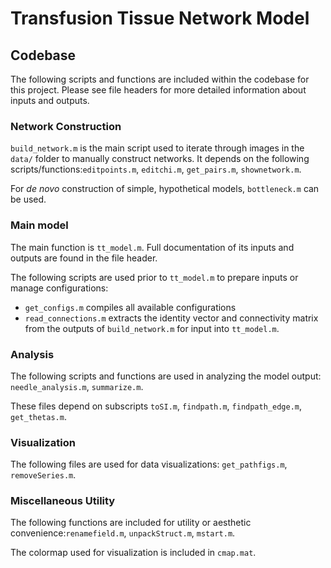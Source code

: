 # Transfusion Tissue Network Model

## Codebase

The following scripts and functions are included within the codebase for this project. Please see file headers for more detailed information about inputs and outputs.

### Network Construction

`build_network.m` is the main script used to iterate through images in the `data/` folder to manually construct networks. It depends on the following scripts/functions:`editpoints.m`, `editchi.m`, `get_pairs.m`, `shownetwork.m`.

For _de novo_ construction of simple, hypothetical models, `bottleneck.m` can be used.

### Main model

The main function is `tt_model.m`. Full documentation of its inputs and outputs are found in the file header.

The following scripts are used prior to `tt_model.m` to prepare inputs or manage configurations:
- `get_configs.m` compiles all available configurations
- `read_connections.m` extracts the identity vector and connectivity matrix from the outputs of `build_network.m` for input into `tt_model.m`.

### Analysis

The following scripts and functions are used in analyzing the model output: `needle_analysis.m`, `summarize.m`.

These files depend on subscripts `toSI.m`, `findpath.m`, `findpath_edge.m`, `get_thetas.m`.

### Visualization

The following files are used for data visualizations: `get_pathfigs.m`, `removeSeries.m`.

### Miscellaneous Utility

The following functions are included for utility or aesthetic convenience:`renamefield.m`, `unpackStruct.m`, `mstart.m`.

The colormap used for visualization is included in `cmap.mat`.